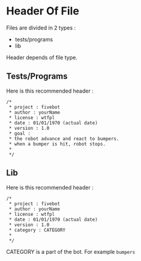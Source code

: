 Header Of File
==============

Files are divided in 2 types :

- tests/programs
- lib

Header depends of file type.

Tests/Programs
--------------

Here is this recommended header :

    /*
     * project : fivebot
     * author : yourName
     * license : wtfpl
     * date : 01/01/1970 (actual date)
     * version : 1.0
     * goal :
     * the robot advance and react to bumpers.
     * when a bumper is hit, robot stops.
     *
     */

Lib
---

Here is this recommended header :

    /*
     * project : fivebot
     * author : yourName
     * license : wtfpl
     * date : 01/01/1970 (actual date)
     * version : 1.0
     * category : CATEGORY
     *
     */

CATEGORY is a part of the bot. For example `bumpers`

